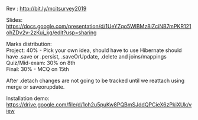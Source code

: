 Rev : http://bit.ly/mcitsurvey2019

Slides:
https://docs.google.com/presentation/d/1UeYZqo5WlBMz8iZciNB7mPKR121ohZDv2v-2zKui_kg/edit?usp=sharing

Marks distribution: <br>
    Project: 40% - Pick your own idea, should have to use Hibernate should have .save or .persist, .saveOrUpdate, .delete and joins/mappings <br>
    Quiz/Mid-exam: 30% on 8th <br>
    Final: 30% - MCQ on 15th </br>


After .detach changes are not going to be tracked until we reattach using merge or saveorupdate.

Installation demo:
https://drive.google.com/file/d/1oh2u5puKw8PQBmSJddQPCieX6zPkiXUk/view

